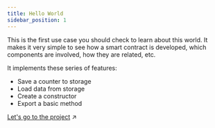 ```yaml
---
title: Hello World
sidebar_position: 1
---
```

This is the first use case you should check to learn about this world. It makes it very simple to see how a smart contract
is developed, which components are involved, how they are related, etc. 

It implements these series of features: 
- Save a counter to storage
- Load data from storage
- Create a constructor
- Export a basic method


[Let's go to the project](https://github.com/Zondax/fil-hello-world-actor-as) :arrow_upper_right:
